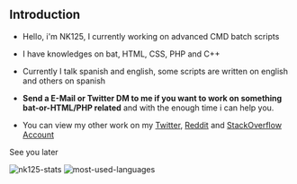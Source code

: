 ## Introduction

- Hello, i'm NK125, I currently working on advanced CMD batch scripts

- I have knowledges on bat, HTML, CSS, PHP and C++

- Currently I talk spanish and english, some scripts are written on english and others on spanish

- **Send a E-Mail or Twitter DM to me if you want to work on something bat-or-HTML/PHP related** and with the enough time i can help you.

- You can view my other work on my [Twitter](https://twitter.com/NeKes125), [Reddit](https://www.reddit.com/user/RealNk125) and [StackOverflow Account](https://stackoverflow.com/users/15180180/nk125)

See you later

![nk125-stats](https://github-readme-stats.vercel.app/api?username=Nk125&show_icons=true "Stats")
![most-used-languages](https://github-readme-stats.vercel.app/api/top-langs/?username=Nk125&layout=compact "Languages")
